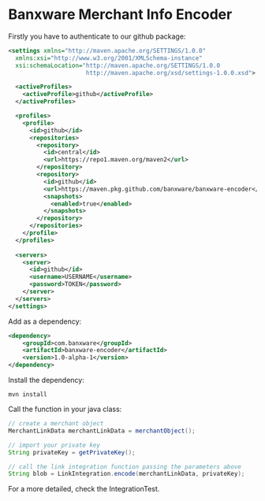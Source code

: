 # Banxware Merchant Info Encoder

Firstly you have to authenticate to our github package:

```xml
<settings xmlns="http://maven.apache.org/SETTINGS/1.0.0"
  xmlns:xsi="http://www.w3.org/2001/XMLSchema-instance"
  xsi:schemaLocation="http://maven.apache.org/SETTINGS/1.0.0
                      http://maven.apache.org/xsd/settings-1.0.0.xsd">

  <activeProfiles>
    <activeProfile>github</activeProfile>
  </activeProfiles>

  <profiles>
    <profile>
      <id>github</id>
      <repositories>
        <repository>
          <id>central</id>
          <url>https://repo1.maven.org/maven2</url>
        </repository>
        <repository>
          <id>github</id>
          <url>https://maven.pkg.github.com/banxware/banxware-encoder</url>
          <snapshots>
            <enabled>true</enabled>
          </snapshots>
        </repository>
      </repositories>
    </profile>
  </profiles>
    
  <servers>
    <server>
      <id>github</id>
      <username>USERNAME</username>
      <password>TOKEN</password>
    </server>
  </servers>
</settings>
```

Add as a dependency:

```xml
<dependency>
    <groupId>com.banxware</groupId>
    <artifactId>banxware-encoder</artifactId>
    <version>1.0-alpha-1</version>
</dependency>
```

Install the dependency:

```shell
mvn install
```

Call the function in your java class:

```java
// create a merchant object 
MerchantLinkData merchantLinkData = merchantObject();

// import your private key
String privateKey = getPrivateKey();

// call the link integration function passing the parameters above
String blob = LinkIntegration.encode(merchantLinkData, privateKey);
```

For a more detailed, check the IntegrationTest.

